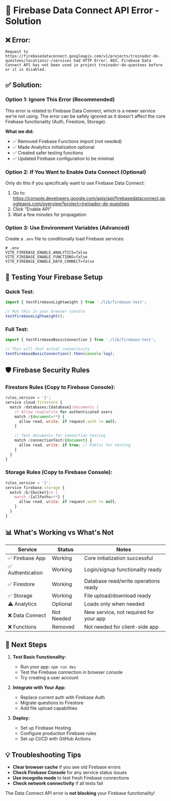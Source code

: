 # 🔧 Firebase Data Connect API Error - Solution

## ❌ Error:
```
Request to https://firebasedataconnect.googleapis.com/v1/projects/treinador-de-questoes/locations/-/services had HTTP Error: 403, Firebase Data Connect API has not been used in project treinador-de-questoes before or it is disabled.
```

## ✅ Solution:

### **Option 1: Ignore This Error (Recommended)**
This error is related to Firebase Data Connect, which is a newer service we're not using. The error can be safely ignored as it doesn't affect the core Firebase functionality (Auth, Firestore, Storage).

**What we did:**
- ✅ Removed Firebase Functions import (not needed)
- ✅ Made Analytics initialization optional
- ✅ Created safer testing functions
- ✅ Updated Firebase configuration to be minimal

### **Option 2: If You Want to Enable Data Connect (Optional)**
Only do this if you specifically want to use Firebase Data Connect:

1. Go to: https://console.developers.google.com/apis/api/firebasedataconnect.googleapis.com/overview?project=treinador-de-questoes
2. Click "Enable API"
3. Wait a few minutes for propagation

### **Option 3: Use Environment Variables (Advanced)**
Create a `.env` file to conditionally load Firebase services:

```env
# .env
VITE_FIREBASE_ENABLE_ANALYTICS=false
VITE_FIREBASE_ENABLE_FUNCTIONS=false
VITE_FIREBASE_ENABLE_DATA_CONNECT=false
```

## 🧪 Testing Your Firebase Setup

### **Quick Test:**
```typescript
import { testFirebaseLightweight } from './lib/firebase-test';

// Run this in your browser console
testFirebaseLightweight();
```

### **Full Test:**
```typescript
import { testFirebaseBasicConnection } from './lib/firebase-test';

// This will test actual connectivity
testFirebaseBasicConnection().then(console.log);
```

## 🛡️ Firebase Security Rules

### **Firestore Rules (Copy to Firebase Console):**
```javascript
rules_version = '2';
service cloud.firestore {
  match /databases/{database}/documents {
    // Allow read/write for authenticated users
    match /{document=**} {
      allow read, write: if request.auth != null;
    }
    
    // Test documents for connection testing
    match /connectionTest/{document} {
      allow read, write: if true; // Public for testing
    }
  }
}
```

### **Storage Rules (Copy to Firebase Console):**
```javascript
rules_version = '2';
service firebase.storage {
  match /b/{bucket}/o {
    match /{allPaths=**} {
      allow read, write: if request.auth != null;
    }
  }
}
```

## 📊 What's Working vs What's Not

| Service | Status | Notes |
|---------|--------|-------|
| ✅ Firebase App | Working | Core initialization successful |
| ✅ Authentication | Working | Login/signup functionality ready |
| ✅ Firestore | Working | Database read/write operations ready |
| ✅ Storage | Working | File upload/download ready |
| ⚠️ Analytics | Optional | Loads only when needed |
| ❌ Data Connect | Not Needed | New service, not required for your app |
| ❌ Functions | Removed | Not needed for client-side app |

## 🚀 Next Steps

1. **Test Basic Functionality:**
   - Run your app: `npm run dev`
   - Test the Firebase connection in browser console
   - Try creating a user account

2. **Integrate with Your App:**
   - Replace current auth with Firebase Auth
   - Migrate questions to Firestore
   - Add file upload capabilities

3. **Deploy:**
   - Set up Firebase Hosting
   - Configure production Firebase rules
   - Set up CI/CD with GitHub Actions

## 💡 Troubleshooting Tips

- **Clear browser cache** if you see old Firebase errors
- **Check Firebase Console** for any service status issues
- **Use incognito mode** to test fresh Firebase connections
- **Check network connectivity** if all tests fail

The Data Connect API error is **not blocking** your Firebase functionality!
